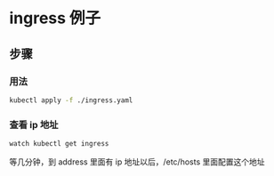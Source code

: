 # ingress 例子

## 步骤

### 用法

```sh
kubectl apply -f ./ingress.yaml
```

### 查看 ip 地址

```sh
watch kubectl get ingress
```

等几分钟，到 address 里面有 ip 地址以后，/etc/hosts 里面配置这个地址
